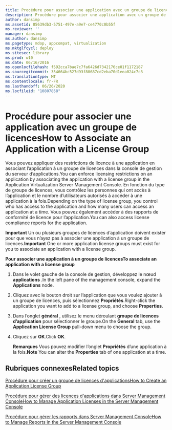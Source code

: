 ```yaml
---
title: Procédure pour associer une application avec un groupe de licences
description: Procédure pour associer une application avec un groupe de licences
author: dansimp
ms.assetid: 85639db3-5751-497e-a9e7-ce4770c0b55f
ms.reviewer: ''
manager: dansimp
ms.author: dansimp
ms.pagetype: mdop, appcompat, virtualization
ms.mktglfcycl: deploy
ms.sitesec: library
ms.prod: w10
ms.date: 06/16/2016
ms.openlocfilehash: f592cca7bae7c7fa6426d7342176ce01f1172187
ms.sourcegitcommit: 354664bc527d93f80687cd2eba70d1eea024c7c3
ms.translationtype: MT
ms.contentlocale: fr-FR
ms.lasthandoff: 06/26/2020
ms.locfileid: "10807858"
---
```

# <span data-ttu-id="187e5-103">Procédure pour associer une application avec un groupe de licences</span><span class="sxs-lookup"><span data-stu-id="187e5-103">How to Associate an Application with a License Group</span></span>


<span data-ttu-id="187e5-104">Vous pouvez appliquer des restrictions de licence à une application en associant l’application à un groupe de licences dans la console de gestion du serveur d’applications.</span><span class="sxs-lookup"><span data-stu-id="187e5-104">You can enforce licensing restrictions on an application by associating the application with a license group in the Application Virtualization Server Management Console.</span></span> <span data-ttu-id="187e5-105">En fonction du type de groupe de licences, vous contrôlez les personnes qui ont accès à l’application et le nombre d’utilisateurs autorisés à accéder à une application à la fois.</span><span class="sxs-lookup"><span data-stu-id="187e5-105">Depending on the type of license group, you control who has access to the application and how many users can access an application at a time.</span></span> <span data-ttu-id="187e5-106">Vous pouvez également accéder à des rapports de conformité de licence pour l’application.</span><span class="sxs-lookup"><span data-stu-id="187e5-106">You can also access license compliance reports for the application.</span></span>

<span data-ttu-id="187e5-107">**Important**  Un ou plusieurs groupes de licences d’application doivent exister pour que vous n’ayez pas à associer une application à un groupe de licences.</span><span class="sxs-lookup"><span data-stu-id="187e5-107">**Important** One or more application license groups must exist for you to associate an application with a license group.</span></span>

 

**<span data-ttu-id="187e5-108">Pour associer une application à un groupe de licences</span><span class="sxs-lookup"><span data-stu-id="187e5-108">To associate an application with a license group</span></span>**

1.  <span data-ttu-id="187e5-109">Dans le volet gauche de la console de gestion, développez le nœud **applications** .</span><span class="sxs-lookup"><span data-stu-id="187e5-109">In the left pane of the management console, expand the **Applications** node.</span></span>

2.  <span data-ttu-id="187e5-110">Cliquez avec le bouton droit sur l’application que vous voulez ajouter à un groupe de licences, puis sélectionnez **Propriétés**.</span><span class="sxs-lookup"><span data-stu-id="187e5-110">Right-click the application you want to add to a license group, and choose **Properties**.</span></span>

3.  <span data-ttu-id="187e5-111">Dans l’onglet **général** , utilisez le menu déroulant **groupe de licences d’application** pour sélectionner le groupe.</span><span class="sxs-lookup"><span data-stu-id="187e5-111">On the **General** tab, use the **Application License Group** pull-down menu to choose the group.</span></span>

4.  <span data-ttu-id="187e5-112">Cliquez sur **OK**.</span><span class="sxs-lookup"><span data-stu-id="187e5-112">Click **OK**.</span></span>

    <span data-ttu-id="187e5-113">**Remarques**  Vous pouvez modifier l’onglet **Propriétés** d’une application à la fois.</span><span class="sxs-lookup"><span data-stu-id="187e5-113">**Note** You can alter the **Properties** tab of one application at a time.</span></span>

     

## <span data-ttu-id="187e5-114">Rubriques connexes</span><span class="sxs-lookup"><span data-stu-id="187e5-114">Related topics</span></span>


[<span data-ttu-id="187e5-115">Procédure pour créer un groupe de licences d'applications</span><span class="sxs-lookup"><span data-stu-id="187e5-115">How to Create an Application License Group</span></span>](how-to-create-an-application-license-group.md)

[<span data-ttu-id="187e5-116">Procédure pour gérer des licences d'applications dans Server Management Console</span><span class="sxs-lookup"><span data-stu-id="187e5-116">How to Manage Application Licenses in the Server Management Console</span></span>](how-to-manage-application-licenses-in-the-server-management-console.md)

[<span data-ttu-id="187e5-117">Procédure pour gérer les rapports dans Server Management Console</span><span class="sxs-lookup"><span data-stu-id="187e5-117">How to Manage Reports in the Server Management Console</span></span>](how-to-manage-reports-in-the-server-management-console.md)

 

 





